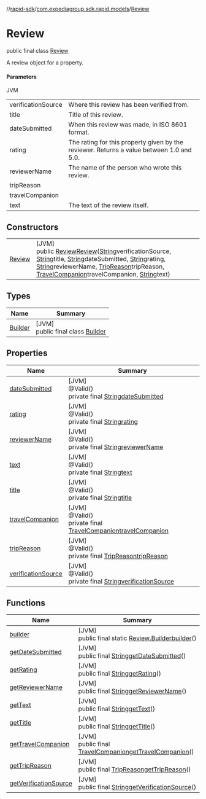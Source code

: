 //[rapid-sdk](../../../index.md)/[com.expediagroup.sdk.rapid.models](../index.md)/[Review](index.md)

# Review

public final class [Review](index.md)

A review object for a property.

#### Parameters

JVM

| | |
|---|---|
| verificationSource | Where this review has been verified from. |
| title | Title of this review. |
| dateSubmitted | When this review was made, in ISO 8601 format. |
| rating | The rating for this property given by the reviewer. Returns a value between 1.0 and 5.0. |
| reviewerName | The name of the person who wrote this review. |
| tripReason |
| travelCompanion |
| text | The text of the review itself. |

## Constructors

| | |
|---|---|
| [Review](-review.md) | [JVM]<br>public [Review](index.md)[Review](-review.md)([String](https://docs.oracle.com/javase/8/docs/api/java/lang/String.html)verificationSource, [String](https://docs.oracle.com/javase/8/docs/api/java/lang/String.html)title, [String](https://docs.oracle.com/javase/8/docs/api/java/lang/String.html)dateSubmitted, [String](https://docs.oracle.com/javase/8/docs/api/java/lang/String.html)rating, [String](https://docs.oracle.com/javase/8/docs/api/java/lang/String.html)reviewerName, [TripReason](../-trip-reason/index.md)tripReason, [TravelCompanion](../-travel-companion/index.md)travelCompanion, [String](https://docs.oracle.com/javase/8/docs/api/java/lang/String.html)text) |

## Types

| Name | Summary |
|---|---|
| [Builder](-builder/index.md) | [JVM]<br>public final class [Builder](-builder/index.md) |

## Properties

| Name | Summary |
|---|---|
| [dateSubmitted](index.md#842885854%2FProperties%2F700308213) | [JVM]<br>@Valid()<br>private final [String](https://docs.oracle.com/javase/8/docs/api/java/lang/String.html)[dateSubmitted](index.md#842885854%2FProperties%2F700308213) |
| [rating](index.md#2039856402%2FProperties%2F700308213) | [JVM]<br>@Valid()<br>private final [String](https://docs.oracle.com/javase/8/docs/api/java/lang/String.html)[rating](index.md#2039856402%2FProperties%2F700308213) |
| [reviewerName](index.md#2029400671%2FProperties%2F700308213) | [JVM]<br>@Valid()<br>private final [String](https://docs.oracle.com/javase/8/docs/api/java/lang/String.html)[reviewerName](index.md#2029400671%2FProperties%2F700308213) |
| [text](index.md#161691650%2FProperties%2F700308213) | [JVM]<br>@Valid()<br>private final [String](https://docs.oracle.com/javase/8/docs/api/java/lang/String.html)[text](index.md#161691650%2FProperties%2F700308213) |
| [title](index.md#-2052107821%2FProperties%2F700308213) | [JVM]<br>@Valid()<br>private final [String](https://docs.oracle.com/javase/8/docs/api/java/lang/String.html)[title](index.md#-2052107821%2FProperties%2F700308213) |
| [travelCompanion](index.md#1094600409%2FProperties%2F700308213) | [JVM]<br>@Valid()<br>private final [TravelCompanion](../-travel-companion/index.md)[travelCompanion](index.md#1094600409%2FProperties%2F700308213) |
| [tripReason](index.md#760077414%2FProperties%2F700308213) | [JVM]<br>@Valid()<br>private final [TripReason](../-trip-reason/index.md)[tripReason](index.md#760077414%2FProperties%2F700308213) |
| [verificationSource](index.md#1528292281%2FProperties%2F700308213) | [JVM]<br>@Valid()<br>private final [String](https://docs.oracle.com/javase/8/docs/api/java/lang/String.html)[verificationSource](index.md#1528292281%2FProperties%2F700308213) |

## Functions

| Name | Summary |
|---|---|
| [builder](builder.md) | [JVM]<br>public final static [Review.Builder](-builder/index.md)[builder](builder.md)() |
| [getDateSubmitted](get-date-submitted.md) | [JVM]<br>public final [String](https://docs.oracle.com/javase/8/docs/api/java/lang/String.html)[getDateSubmitted](get-date-submitted.md)() |
| [getRating](get-rating.md) | [JVM]<br>public final [String](https://docs.oracle.com/javase/8/docs/api/java/lang/String.html)[getRating](get-rating.md)() |
| [getReviewerName](get-reviewer-name.md) | [JVM]<br>public final [String](https://docs.oracle.com/javase/8/docs/api/java/lang/String.html)[getReviewerName](get-reviewer-name.md)() |
| [getText](get-text.md) | [JVM]<br>public final [String](https://docs.oracle.com/javase/8/docs/api/java/lang/String.html)[getText](get-text.md)() |
| [getTitle](get-title.md) | [JVM]<br>public final [String](https://docs.oracle.com/javase/8/docs/api/java/lang/String.html)[getTitle](get-title.md)() |
| [getTravelCompanion](get-travel-companion.md) | [JVM]<br>public final [TravelCompanion](../-travel-companion/index.md)[getTravelCompanion](get-travel-companion.md)() |
| [getTripReason](get-trip-reason.md) | [JVM]<br>public final [TripReason](../-trip-reason/index.md)[getTripReason](get-trip-reason.md)() |
| [getVerificationSource](get-verification-source.md) | [JVM]<br>public final [String](https://docs.oracle.com/javase/8/docs/api/java/lang/String.html)[getVerificationSource](get-verification-source.md)() |
